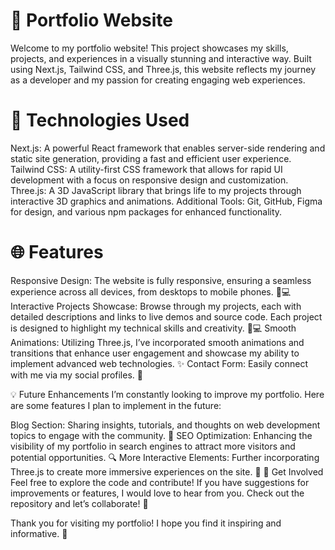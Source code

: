 # 🌟 Portfolio Website
Welcome to my portfolio website! This project showcases my skills, projects, and experiences in a visually stunning and interactive way. Built using Next.js, Tailwind CSS, and Three.js, this website reflects my journey as a developer and my passion for creating engaging web experiences.

# 🚀 Technologies Used
Next.js: A powerful React framework that enables server-side rendering and static site generation, providing a fast and efficient user experience.
Tailwind CSS: A utility-first CSS framework that allows for rapid UI development with a focus on responsive design and customization.
Three.js: A 3D JavaScript library that brings life to my projects through interactive 3D graphics and animations.
Additional Tools: Git, GitHub, Figma for design, and various npm packages for enhanced functionality.

# 🌐 Features
Responsive Design: The website is fully responsive, ensuring a seamless experience across all devices, from desktops to mobile phones. 📱💻
Interactive Projects Showcase: Browse through my projects, each with detailed descriptions and links to live demos and source code. Each project is designed to highlight my technical skills and creativity. 🎨💻
Smooth Animations: Utilizing Three.js, I’ve incorporated smooth animations and transitions that enhance user engagement and showcase my ability to implement advanced web technologies. ✨
Contact Form: Easily connect with me via my social profiles. 📩

💡 Future Enhancements
I’m constantly looking to improve my portfolio. Here are some features I plan to implement in the future:

Blog Section: Sharing insights, tutorials, and thoughts on web development topics to engage with the community. 📝
SEO Optimization: Enhancing the visibility of my portfolio in search engines to attract more visitors and potential opportunities. 🔍
More Interactive Elements: Further incorporating Three.js to create more immersive experiences on the site. 🌌
📖 Get Involved
Feel free to explore the code and contribute! If you have suggestions for improvements or features, I would love to hear from you. Check out the repository and let’s collaborate! 🤝

Thank you for visiting my portfolio! I hope you find it inspiring and informative. 🌈
